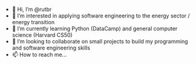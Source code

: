 - 👋 Hi, I’m @rutbr
- 👀 I’m interested in applying software engineering to the energy sector / energy transition
- 🌱 I’m currently learning Python (DataCamp) and general computer science (Harvard CS50) 
- 💞️ I’m looking to collaborate on small projects to build my programming and software engineering skills
- 📫 How to reach me...

<!---
rutbr/rutbr is a ✨ special ✨ repository because its `README.md` (this file) appears on your GitHub profile.
You can click the Preview link to take a look at your changes.
--->
